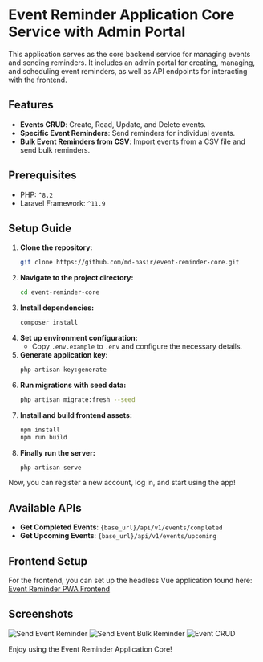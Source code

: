 
# Event Reminder Application Core Service with Admin Portal

This application serves as the core backend service for managing events and sending reminders. It includes an admin portal for creating, managing, and scheduling event reminders, as well as API endpoints for interacting with the frontend.

## Features
- **Events CRUD**: Create, Read, Update, and Delete events.
- **Specific Event Reminders**: Send reminders for individual events.
- **Bulk Event Reminders from CSV**: Import events from a CSV file and send bulk reminders.

## Prerequisites
- PHP: `^8.2`
- Laravel Framework: `^11.9`

## Setup Guide

1. **Clone the repository:**
   ```bash
   git clone https://github.com/md-nasir/event-reminder-core.git
   ```
2. **Navigate to the project directory:**
   ```bash
   cd event-reminder-core
   ```
3. **Install dependencies:**
   ```bash
   composer install
   ```
4. **Set up environment configuration:**
   - Copy `.env.example` to `.env` and configure the necessary details.
5. **Generate application key:**
   ```bash
   php artisan key:generate
   ```
6. **Run migrations with seed data:**
   ```bash
   php artisan migrate:fresh --seed
   ```
7. **Install and build frontend assets:**
   ```bash
   npm install
   npm run build
   
 8. **Finally run the server:**
     ```bash
     php artisan serve
     ``` 

Now, you can register a new account, log in, and start using the app!

## Available APIs

- **Get Completed Events**: `{base_url}/api/v1/events/completed`
- **Get Upcoming Events**: `{base_url}/api/v1/events/upcoming`

## Frontend Setup

For the frontend, you can set up the headless Vue application found here:
[Event Reminder PWA Frontend](https://github.com/md-nasir/event-reminder-pwa)

## Screenshots

![Send Event Reminder](Screenshots/Send%20Event%20Reminder.png)
![Send Event Bulk Reminder](Screenshots/Bulk%20Reminder.png)
![Event CRUD](Screenshots/Event%20CRUD.png)

Enjoy using the Event Reminder Application Core!
